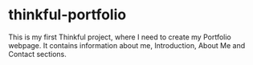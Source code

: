# thinkful-portfolio
This is my first Thinkful project, where I need to create my Portfolio webpage. It contains information about me, Introduction, About Me and Contact sections.
